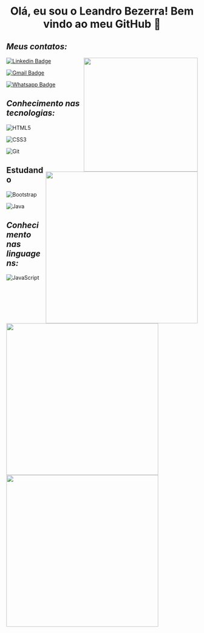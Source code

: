 <h1 align="center"> Olá, eu sou o Leandro Bezerra! Bem vindo ao meu GitHub 👋 </h1>


<h2><i> Meus contatos: </i></h2>

<img align="right" width="300" src="https://i2.wp.com/allhtaccess.info/wp-content/uploads/2018/03/programming.gif?fit=1281%2C716&ssl=1" /> 


[![Linkedin Badge](https://img.shields.io/badge/LinkedIn-0077B5?style=for-the-badge&logo=linkedin&logoColor=white)](https://www.linkedin.com/in/leandro-bezerra-/) 

[![Gmail Badge](https://img.shields.io/badge/Gmail-D14836?style=for-the-badge&logo=gmail&logoColor=white)](mailto:leandrodiasbezerra95@gmail.com)

[![Whatsapp Badge](https://img.shields.io/badge/WhatsApp-25D366?style=for-the-badge&logo=whatsapp&logoColor=white)](https://api.whatsapp.com/send?phone=+5511982848287&text=Olá!)
 
<h2><i> Conhecimento nas tecnologias:</i></h2>

<img src="https://raw.githubusercontent.com/MicaelliMedeiros/micaellimedeiros/master/image/computer-illustration.png" width="400px" align="right" >

![HTML5](https://img.shields.io/badge/HTML5-E34F26?style=for-the-badge&logo=html5&logoColor=white)

![CSS3](https://img.shields.io/badge/CSS3-1572B6?style=for-the-badge&logo=css3&logoColor=white)

![Git](https://img.shields.io/badge/-Git-222222?style=for-the-badge&logoColor=F05032)






<h2>Estudando</h2>

![Bootstrap](https://img.shields.io/badge/Bootstrap-563D7C?style=for-the-badge&logo=bootstrap&logoColor=white)

![Java](https://img.shields.io/badge/Java-20232A?style=for-the-badge&logo=java&logoColor=61DAFB)

<h2><i>Conhecimento nas linguagens:</i></h2>

![JavaScript](https://img.shields.io/badge/JavaScript-F7DF1E?style=for-the-badge&logo=javascript&logoColor=black)

<img align="left"  width="400px" src="https://github-readme-stats.vercel.app/api/top-langs/?username=Leandro-Bezerra-Santos&layout=compact&theme=onedark" /><img align="left"  width="400px" src="https://github-readme-stats.vercel.app/api?username=Leandro-Bezerra-Santos&show_icons=true,css&layout=compact&theme=onedark" />


